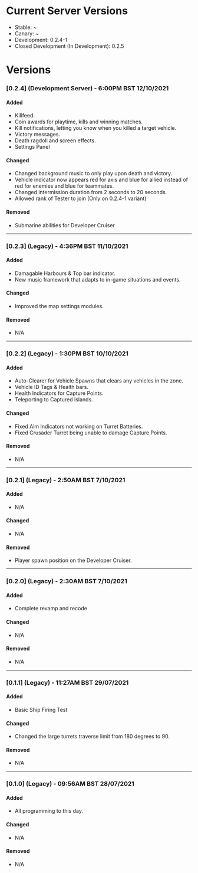 # Current Server Versions

- Stable: ~
- Canary: ~
- Development: 0.2.4-1
- Closed Development (In Development): 0.2.5

# Versions

### **[0.2.4] (Development Server)** - 6:00PM BST 12/10/2021

#### Added
- Killfeed.
- Coin awards for playtime, kills and winning matches.
- Kill notifications, letting you know when you killed a target vehicle.
- Victory messages.
- Death ragdoll and screen effects.
- Settings Panel

#### Changed
- Changed background music to only play upon death and victory.
- Vehicle indicator now appears red for axis and blue for allied instead of red for enemies and blue for teammates.
- Changed intermission duration from 2 seconds to 20 seconds.
- Allowed rank of Tester to join (Only on 0.2.4-1 variant)

#### Removed
- Submarine abilities for Developer Cruiser


---------------------------------

### **[0.2.3] (Legacy)** - 4:36PM BST 11/10/2021

#### Added
- Damagable Harbours & Top bar indicator.
- New music framework that adapts to in-game situations and events.

#### Changed
- Improved the map settings modules.

#### Removed
- N/A


---------------------------------

### **[0.2.2] (Legacy)** - 1:30PM BST 10/10/2021

#### Added
- Auto-Clearer for Vehicle Spawns that clears any vehicles in the zone.
- Vehicle ID Tags & Health bars.
- Health Indicators for Capture Points.
- Teleporting to Captured Islands.

#### Changed
- Fixed Aim Indicators not working on Turret Batteries.
- Fixed Crusader Turret being unable to damage Capture Points.

#### Removed
- N/A

---------------------------------

### **[0.2.1] (Legacy)** - 2:50AM BST 7/10/2021

#### Added
- N/A

#### Changed
- N/A

#### Removed
- Player spawn position on the Developer Cruiser.

---------------------------------

### **[0.2.0] (Legacy)** - 2:30AM BST 7/10/2021

#### Added
- Complete revamp and recode

#### Changed
- N/A

#### Removed
- N/A

---------------------------------

### **[0.1.1] (Legacy)** - 11:27AM BST 29/07/2021

#### Added
- Basic Ship Firing Test

#### Changed
- Changed the large turrets traverse limit from 180 degrees to 90.

#### Removed
- N/A

---------------------------------

### **[0.1.0] (Legacy)** - 09:56AM BST 28/07/2021

#### Added
- All programming to this day.

#### Changed
- N/A

#### Removed
- N/A
